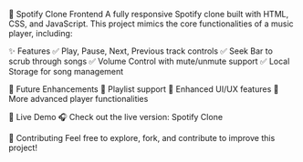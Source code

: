 🎵 Spotify Clone Frontend
A fully responsive Spotify clone built with HTML, CSS, and JavaScript. This project mimics the core functionalities of a music player, including:

✨ Features
✅ Play, Pause, Next, Previous track controls
✅ Seek Bar to scrub through songs
✅ Volume Control with mute/unmute support
✅ Local Storage for song management

🚀 Future Enhancements
🔹 Playlist support
🔹 Enhanced UI/UX features
🔹 More advanced player functionalities

🔗 Live Demo
🎧 Check out the live version: Spotify Clone

📌 Contributing
Feel free to explore, fork, and contribute to improve this project!
